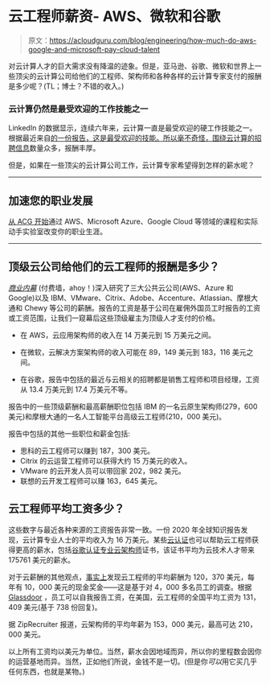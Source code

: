 # 云工程师薪资- AWS、微软和谷歌

> 原文：<https://acloudguru.com/blog/engineering/how-much-do-aws-google-and-microsoft-pay-cloud-talent>

对云计算人才的巨大需求没有降温的迹象。但是，亚马逊、谷歌、微软和世界上一些顶尖的云计算公司给他们的工程师、架构师和各种各样的云计算专家支付的报酬是多少呢？(TL；博士？不错的收入。)

### 云计算仍然是最受欢迎的工作技能之一

LinkedIn 的数据显示，连续六年来，云计算一直是最受欢迎的硬工作技能之一。根据最近来自[的一份报告，这是最受欢迎的技能。所以毫不奇怪，围绕云计算的](https://www.indeed.com/career-advice/finding-a-job/in-demand-skills)[招聘信息](https://www.indeed.com/career/cloud-engineer/jobs)数量众多，报酬丰厚。

但是，如果在一些顶尖的云计算公司工作，云计算专家希望得到怎样的薪水呢？

* * *

## 加速您的职业发展

[从 ACG 开始](https://acloudguru.com/pricing)通过 AWS、Microsoft Azure、Google Cloud 等领域的课程和实际动手实验室改变你的职业生涯。

* * *

## 顶级云公司给他们的云工程师的报酬是多少？

*[商业内幕](https://www.businessinsider.com/cloud-salaries-revealed-what-amazon-microsoft-google-and-more-pay-2020-9)* (付费墙，ahoy！)深入研究了三大公共云公司(AWS、Azure 和 Google)以及 IBM、VMware、Citrix、Adobe、Accenture、Atlassian、摩根大通和 Chewy 等公司的薪酬。报告的工资是基于公司在雇佣外国员工时报告的工资或工资范围，让我们一窥幕后这些顶级雇主为顶级人才支付的价格。

*   在 AWS，云应用架构师的收入在 14 万美元到 15 万美元之间。

*   在微软，云解决方案架构师的收入可能在 89，149 美元到 183，116 美元之间。

*   在谷歌，报告中包括的最近与云相关的招聘都是销售工程师和项目经理，工资从 13.4 万美元到 17.4 万美元不等。

报告中的一些顶级薪酬和最高薪酬职位包括 IBM 的一名云原生架构师(279，600 美元)和摩根大通的一名人工智能平台高级云工程师(210，000 美元)。

报告中包括的其他一些职位和薪金包括:

*   思科的云工程师可以赚到 187，300 美元。
*   Citrix 的云运营工程师可以获得大约 15 万美元的收入。
*   VMware 的云开发人员可以带回家 202，982 美元。
*   联想的云开发工程师可以赚 163，645 美元。

## 云工程师平均工资多少？

这些数字与最近各种来源的工资报告非常一致。一份 2020 年全球知识报告发现，云计算专业人士的平均收入为 16 万美元。某些[云认证](https://acloudguru.com/blog/engineering/what-are-top-paying-cloud-certifications-for-2020)也可以帮助云工程师获得更高的薪水，包括[谷歌认证专业云架构师](https://acloudguru.com/course/google-certified-professional-cloud-architect)证书，该证书平均为云技术人才带来 175761 美元的薪水。

对于云薪酬的其他观点，[事实上](https://www.indeed.com/career/cloud-engineer/salaries)发现云工程师的平均薪酬为 120，370 美元，每年有 10，000 美元的现金奖金——这是基于对 4，000 多名员工的调查。根据 [Glassdoor](https://www.glassdoor.com/Salaries/cloud-engineer-salary-SRCH_KO0,14.htm) ，员工可以自我报告工资，在美国，云工程师的全国平均工资为 131，409 美元(基于 738 份回复)。

据 ZipRecruiter 报道，云架构师的平均年薪为 153，000 美元，最高可达 210，000 美元。

以上所有工资均以美元为单位。当然，薪水会因地域而异，所以你的里程数会因你的运营基地而异。当然，正如他们所说，金钱不是一切。(但是你*可以*用它买几乎任何东西，也就是某物。)